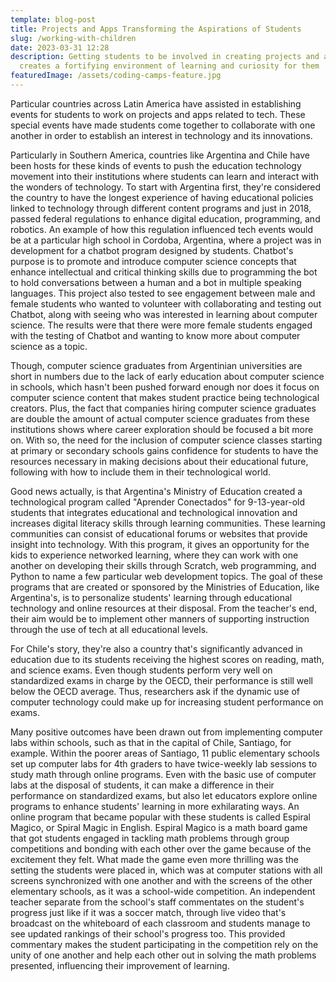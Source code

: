 ```yaml
---
template: blog-post
title: Projects and Apps Transforming the Aspirations of Students
slug: /working-with-children
date: 2023-03-31 12:28
description: Getting students to be involved in creating projects and apps
  creates a fortifying environment of learning and curiosity for them
featuredImage: /assets/coding-camps-feature.jpg
---
```

P﻿articular countries across Latin America have assisted in establishing events for students to work on projects and apps related to tech. These special events have made students come together to collaborate with one another in order to establish an interest in technology and its innovations. 

P﻿articularly in Southern America, countries like Argentina and Chile have been hosts for these kinds of events to push the education technology movement into their institutions where students can learn and interact with the wonders of technology. To start with Argentina first, they're considered the country to have the longest experience of having educational policies linked to technology through different content programs and just in 2018, passed federal regulations to enhance digital education, programming, and robotics. An example of how this regulation influenced tech events would be at a particular high school in Cordoba, Argentina, where a project was in development for a chatbot program designed by students. Chatbot's purpose is to promote and introduce computer science concepts that enhance intellectual and critical thinking skills due to programming the bot to hold conversations between a human and a bot in multiple speaking languages. This project also tested to see engagement between male and female students who wanted to volunteer with collaborating and testing out Chatbot, along with seeing who was interested in learning about computer science. The results were that there were more female students engaged with the testing of Chatbot and wanting to know more about computer science as a topic. 

Though, computer science graduates from Argentinian universities are short in numbers due to the lack of early education about computer science in schools, which hasn't been pushed forward enough nor does it focus on computer science content that makes student practice being technological creators. Plus, the fact that companies hiring computer science graduates are double the amount of actual computer science graduates from these institutions shows where career exploration should be focused a bit more on. With so, the need for the inclusion of computer science classes starting at primary or secondary schools gains confidence for students to have the resources necessary in making decisions about their educational future, following with how to include them in their technological world. 

G﻿ood news actually, is that Argentina's Ministry of Education created a technological program called "Aprender Conectados" for 9-13-year-old students that integrates educational and technological innovation and increases digital literacy skills through learning communities. These learning communities can consist of educational forums or websites that provide insight into technology. With this program, it gives an opportunity for the kids to experience networked learning, where they can work with one another on developing their skills through Scratch, web programming, and Python to name a few particular web development topics. The goal of these programs that are created or sponsored by the Ministries of Education, like Argentina's, is to personalize students' learning through educational technology and online resources at their disposal. From the teacher's end, their aim would be to implement other manners of supporting instruction through the use of tech at all educational levels. 

F﻿or Chile's story, they're also a country that's significantly advanced in education due to its students receiving the highest scores on reading, math, and science exams. Even though students perform very well on standardized exams in charge by the OECD, their performance is still well below the OECD average. Thus, researchers ask if the dynamic use of computer technology could make up for increasing student performance on exams.

M﻿any positive outcomes have been drawn out from implementing computer labs within schools, such as that in the capital of Chile, Santiago, for example. Within the poorer areas of Santiago, 11 public elementary schools set up computer labs for 4th graders to have twice-weekly lab sessions to study math through online programs. Even with the basic use of computer labs at the disposal of students, it can make a difference in their performance on standardized exams, but also let educators explore online programs to enhance students' learning in more exhilarating ways. An online program that became popular with these students is called Espiral Magico, or Spiral Magic in English. Espiral Magico is a math board game that got students engaged in tackling math problems through group competitions and bonding with each other over the game because of the excitement they felt. What made the game even more thrilling was the setting the students were placed in, which was at computer stations with all screens synchronized with one another and with the screens of the other elementary schools, as it was a school-wide competition. An independent teacher separate from the school's staff commentates on the student's progress just like if it was a soccer match, through live video that's broadcast on the whiteboard of each classroom and students manage to see updated rankings of their school's progress too. This provided commentary makes the student participating in the competition rely on the unity of one another and help each other out in solving the math problems presented, influencing their improvement of learning.